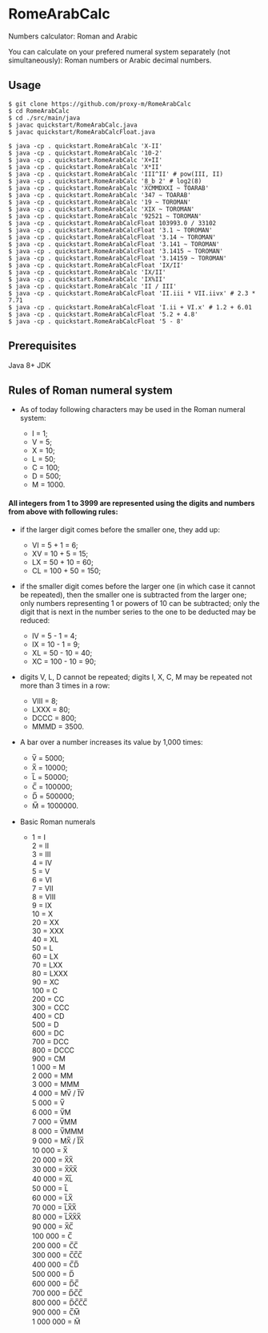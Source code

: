 # RomeArabCalc

Numbers calculator: Roman and Arabic

You can calculate on your prefered numeral system separately (not simultaneously): Roman numbers or Arabic decimal numbers.

## Usage

```
$ git clone https://github.com/proxy-m/RomeArabCalc
$ cd RomeArabCalc
$ cd ./src/main/java
$ javac quickstart/RomeArabCalc.java
$ javac quickstart/RomeArabCalcFloat.java

$ java -cp . quickstart.RomeArabCalc 'X-II'
$ java -cp . quickstart.RomeArabCalc '10-2'
$ java -cp . quickstart.RomeArabCalc 'X+II'
$ java -cp . quickstart.RomeArabCalc 'X*II'
$ java -cp . quickstart.RomeArabCalc 'III^II' # pow(III, II)
$ java -cp . quickstart.RomeArabCalc '8 b 2' # log2(8)
$ java -cp . quickstart.RomeArabCalc 'X̅C̅MMDXXI ~ TOARAB'
$ java -cp . quickstart.RomeArabCalc '347 ~ TOARAB'
$ java -cp . quickstart.RomeArabCalc '19 ~ TOROMAN'
$ java -cp . quickstart.RomeArabCalc 'XIX ~ TOROMAN'
$ java -cp . quickstart.RomeArabCalc '92521 ~ TOROMAN'
$ java -cp . quickstart.RomeArabCalcFloat 103993.0 / 33102
$ java -cp . quickstart.RomeArabCalcFloat '3.1 ~ TOROMAN'
$ java -cp . quickstart.RomeArabCalcFloat '3.14 ~ TOROMAN'
$ java -cp . quickstart.RomeArabCalcFloat '3.141 ~ TOROMAN'
$ java -cp . quickstart.RomeArabCalcFloat '3.1415 ~ TOROMAN'
$ java -cp . quickstart.RomeArabCalcFloat '3.14159 ~ TOROMAN'
$ java -cp . quickstart.RomeArabCalcFloat 'IX/II'
$ java -cp . quickstart.RomeArabCalc 'IX/II'
$ java -cp . quickstart.RomeArabCalc 'IX%II'
$ java -cp . quickstart.RomeArabCalc 'II / III'
$ java -cp . quickstart.RomeArabCalcFloat 'II.iii * VII.iivx' # 2.3 * 7.71
$ java -cp . quickstart.RomeArabCalcFloat 'I.ii + VI.x' # 1.2 + 6.01
$ java -cp . quickstart.RomeArabCalcFloat '5.2 + 4.8'
$ java -cp . quickstart.RomeArabCalcFloat '5 - 8'
```

## Prerequisites

Java 8+ JDK

## Rules of Roman numeral system

- As of today following characters may be used in the Roman numeral system:

    -   I = 1; 
    -   V = 5; 
    -   X = 10;
    -   L = 50; 
    -   C = 100; 
    -   D = 500;
    -   M = 1000.

#### All integers from 1 to 3999 are represented using the digits and numbers from above with following rules:

-   if the larger digit comes before the smaller one, they add up:

    -   VI = 5 + 1 = 6;
    -   XV = 10 + 5 = 15;
    -   LX = 50 + 10 = 60;
    -   CL = 100 + 50 = 150;

-   if the smaller digit comes before the larger one (in which case it cannot be repeated), then the smaller one is subtracted from the larger one; only numbers representing 1 or powers of 10 can be subtracted; only the digit that is next in the number series to the one to be deducted may be reduced:

    -   IV = 5 - 1 = 4;
    -   IX = 10 - 1 = 9;
    -   XL = 50 - 10 = 40;
    -   XC = 100 - 10 = 90;

-   digits V, L, D cannot be repeated; digits I, X, C, M may be repeated not more than 3 times in a row:

    -   VIII = 8;
    -   LXXX = 80;
    -   DCCC = 800;
    -   MMMD = 3500.

-   A bar over a number increases its value by 1,000 times:

    -   V̅ = 5000;
    -   X̅ = 10000;
    -   L̅ = 50000;
    -   C̅ = 100000;
    -   D̅ = 500000;
    -   M̅ = 1000000.

- Basic Roman numerals

    -   1 = I\
    2 = II\
    3 = III\
    4 = IV\
    5 = V\
    6 = VI\
    7 = VII\
    8 = VIII\
    9 = IX\
    10 = X\
    20 = XX\
    30 = XXX\
    40 = XL\
    50 = L\
    60 = LX\
    70 = LXX\
    80 = LXXX\
    90 = XC\
    100 = C\
    200 = CC\
    300 = CCC\
    400 = CD\
    500 = D\
    600 = DC\
    700 = DCC\
    800 = DCCC\
    900 = CM\
    1 000 = M\
    2 000 = MM\
    3 000 = MMM\
    4 000 = MV̅ / I̅V̅\
    5 000 = V̅\
    6 000 = V̅M\
    7 000 = V̅MM\
    8 000 = V̅MMM\
    9 000 = MX̅ / I̅X̅\
    10 000 = X̅\
    20 000 = X̅X̅\
    30 000 = X̅X̅X̅\
    40 000 = X̅L̅\
    50 000 = L̅\
    60 000 = L̅X̅\
    70 000 = L̅X̅X̅\
    80 000 = L̅X̅X̅X̅\
    90 000 = X̅C̅\
    100 000 = C̅\
    200 000 = C̅C̅\
    300 000 = C̅C̅C̅\
    400 000 = C̅D̅\
    500 000 = D̅\
    600 000 = D̅C̅\
    700 000 = D̅C̅C̅\
    800 000 = D̅C̅C̅C̅\
    900 000 = C̅M̅\
    1 000 000 = M̅
